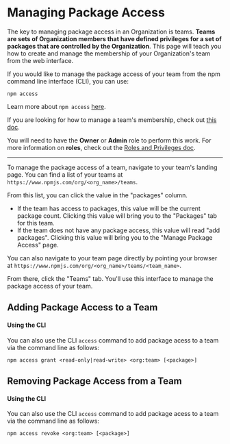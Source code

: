 # Managing Package Access

The key to managing package access in an Organization is teams.
**Teams are sets of Organization members that have defined privileges
for a set of packages that are controlled by the Organization**.
This page will teach you how to create and manage the 
membership of your Organization's team from the web interface.

If you would like to manage the package access of your team from
the npm command line interface (CLI), you can use:

```
npm access
```

Learn more about `npm access` [here][2].

If you are looking for how to manage a team's membership, check
out [this doc][1].

You will need to have the **Owner** or **Admin** role to perform this
work. For more information on **roles**, check out the 
[Roles and Privileges doc].

<hr/>

To manage the package access of a team, navigate to your team's landing page.
You can find a list of your teams at `https://www.npmjs.com/org/<org_name>/teams`.

From this list, you can click the value in the "packages" column. 

- If the team has access to packages, this value will be the current package count. Clicking
  this value will bring you to the "Packages" tab for this team.
- If the team does not have any package access, this value will read "add packages".
  Clicking this value will bring you to the "Manage Package Access" page.

You can also navigate to your team page directly by pointing your browser at
`https://www.npmjs.com/org/<org_name>/teams/<team_name>`.

From there, click the "Teams" tab. You'll use this interface to manage the
package access of your team.

## Adding Package Access to a Team


#### Using the CLI

You can also use the CLI `access` command to add package acess to a team via
the command line as follows:

```
npm access grant <read-only|read-write> <org:team> [<package>]
```

## Removing Package Access from a Team


#### Using the CLI

You can also use the CLI `access` command to add package acess to a team via
the command line as follows:

```
npm access revoke <org:team> [<package>]
```

[1]: managing-teams.md
[2]: https://docs.npmjs.com/cli/access
[Roles and Privileges doc]: roles-and-privileges.md
